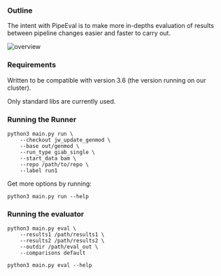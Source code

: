 ### Outline

The intent with PipeEval is to make more in-depths evaluation of results between pipeline changes easier and faster to carry out.

![overview](doc/pipeeval_overview.png)

### Requirements

Written to be compatible with version 3.6 (the version running on our cluster).

Only standard libs are currently used.

### Running the Runner

```{python}
python3 main.py run \
    --checkout jw_update_genmod \
    --base out/genmod \
    --run_type giab_single \
    --start_data bam \
    --repo /path/to/repo \
    --label run1
```

Get more options by running:

```
python3 main.py run --help
```

### Running the evaluator

```{python}
python3 main.py eval \
    --results1 /path/results1 \
    --results2 /path/results2 \
    --outdir /path/eval_out \
    --comparisons default
```

```
python3 main.py eval --help
```